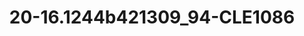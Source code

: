 ---
title: 20-16.1244b421309_94-CLE1086
image: 20-16.1244b421309_94-CLE1086.jpg
brand: sposo
layout: vestito
---